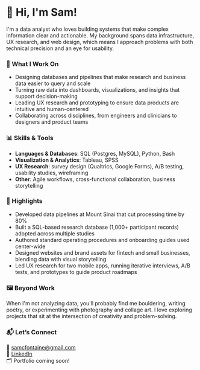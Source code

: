 # 👋 Hi, I'm Sam!
I'm a data analyst who loves building systems that make complex information clear and actionable. My background spans data infrastructure, UX research, and web design, which means I approach problems with both technical precision and an eye for usability.

### 🔧 What I Work On
* Designing databases and pipelines that make research and business data easier to query and scale
* Turning raw data into dashboards, visualizations, and insights that support decision-making
* Leading UX research and prototyping to ensure data products are intuitive and human-centered
* Collaborating across disciplines, from engineers and clinicians to designers and product teams

### 📊 Skills & Tools
* __Languages & Databases__: SQL (Postgres, MySQL), Python, Bash
* __Visualization & Analytics__: Tableau, SPSS
* __UX Research__: survey design (Qualtrics, Google Forms), A/B testing, usability studies, wireframing
* __Other__: Agile workflows, cross-functional collaboration, business storytelling

### 🌟 Highlights
* Developed data pipelines at Mount Sinai that cut processing time by 80%
* Built a SQL-based research database (1,000+ participant records) adopted across multiple studies
* Authored standard operating procedures and onboarding guides used center-wide
* Designed websites and brand assets for fintech and small businesses, blending data with visual storytelling
* Led UX research for two mobile apps, running iterative interviews, A/B tests, and prototypes to guide product roadmaps

### 🖼️  Beyond Work
When I'm not analyzing data, you'll probably find me bouldering, writing poetry, or experimenting with photography and collage art. I love exploring projects that sit at the intersection of creativity and problem-solving.

### 📬  Let’s Connect
📧  samcfontaine@gmail.com \
💼  [LinkedIn](https://linkedin.com/in/samanthacfontaine/) \
🗂️  Portfolio coming soon!
<!--
**sam-fontaine/sam-fontaine** is a ✨ _special_ ✨ repository because its `README.md` (this file) appears on your GitHub profile.

Here are some ideas to get you started:

- 🔭 I’m currently working on ...
- 🌱 I’m currently learning ...
- 👯 I’m looking to collaborate on ...
- 🤔 I’m looking for help with ...
- 💬 Ask me about ...
- 📫 How to reach me: ...
- 😄 Pronouns: ...
- ⚡ Fun fact: ...
-->
